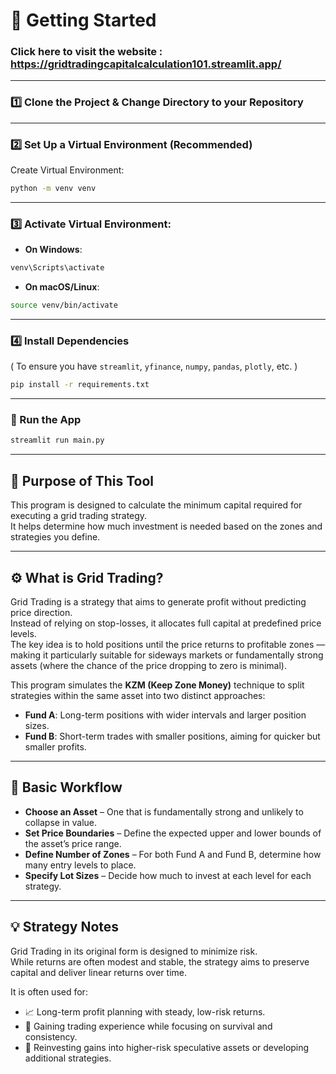 # 🚀 Getting Started

### Click here to visit the website : https://gridtradingcapitalcalculation101.streamlit.app/

---

### 1️⃣ Clone the Project & Change Directory to your Repository

---

### 2️⃣ Set Up a Virtual Environment (Recommended)  
Create Virtual Environment:
```bash
python -m venv venv
```

---

### 3️⃣ Activate Virtual Environment:

- **On Windows**:
```bash
venv\Scripts\activate
```

- **On macOS/Linux**:
```bash
source venv/bin/activate
```

---

### 4️⃣ Install Dependencies  
( To ensure you have `streamlit`, `yfinance`, `numpy`, `pandas`, `plotly`, etc. )
```bash
pip install -r requirements.txt
```

---

### 🧪 Run the App
```bash
streamlit run main.py
```

---

## 🧠 Purpose of This Tool  
This program is designed to calculate the minimum capital required for executing a grid trading strategy.  
It helps determine how much investment is needed based on the zones and strategies you define.

---

## ⚙️ What is Grid Trading?  
Grid Trading is a strategy that aims to generate profit without predicting price direction.  
Instead of relying on stop-losses, it allocates full capital at predefined price levels.  
The key idea is to hold positions until the price returns to profitable zones — making it particularly suitable for sideways markets or fundamentally strong assets (where the chance of the price dropping to zero is minimal).

This program simulates the **KZM (Keep Zone Money)** technique to split strategies within the same asset into two distinct approaches:

- **Fund A**: Long-term positions with wider intervals and larger position sizes.  
- **Fund B**: Short-term trades with smaller positions, aiming for quicker but smaller profits.

---

## 🧭 Basic Workflow

- **Choose an Asset** – One that is fundamentally strong and unlikely to collapse in value.  
- **Set Price Boundaries** – Define the expected upper and lower bounds of the asset’s price range.  
- **Define Number of Zones** – For both Fund A and Fund B, determine how many entry levels to place.  
- **Specify Lot Sizes** – Decide how much to invest at each level for each strategy.

---

## 💡 Strategy Notes  
Grid Trading in its original form is designed to minimize risk.  
While returns are often modest and stable, the strategy aims to preserve capital and deliver linear returns over time.

It is often used for:

- 📈 Long-term profit planning with steady, low-risk returns.  
- 🧪 Gaining trading experience while focusing on survival and consistency.  
- 🔁 Reinvesting gains into higher-risk speculative assets or developing additional strategies.
